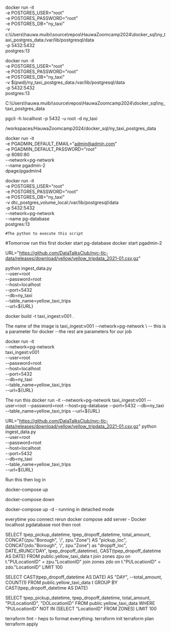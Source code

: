 
docker run -it \
-e POSTGRES_USER="root" \
-e POSTGRES_PASSWORD="root" \
-e POSTGRES_DB="ny_taxi" \
-v c:\Users\hauwa.muibi\source\repos\HauwaZoomcamp2024\docker_sql\ny_taxi_postgres_data:/var/lib/postgresql/data \
-p 5432:5432 \
postgres:13

docker run -it \
-e POSTGRES_USER="root" \
-e POSTGRES_PASSWORD="root" \
-e POSTGRES_DB="ny_taxi" \
-v $(pwd)/ny_taxi_postgres_data:/var/lib/postgresql/data \
-p 5432:5432 \
postgres:13

C:\Users\hauwa.muibi\source\repos\HauwaZoomcamp2024\docker_sql\ny_taxi_postgres_data

pgcli -h localhost -p 5432 -u root -d ny_taxi

/workspaces/HauwaZoomcamp2024/docker_sql/ny_taxi_postgres_data

docker run -it \
  -e PGADMIN_DEFAULT_EMAIL="admin@admin.com" \
  -e PGADMIN_DEFAULT_PASSWORD="root" \
  -p 8080:80 \
  --network=pg-network \
  --name pgadmin-2 \
  dpage/pgadmin4
  
  
  
  
docker run -it \
  -e POSTGRES_USER="root" \
  -e POSTGRES_PASSWORD="root" \
  -e POSTGRES_DB="ny_taxi" \
  -v dtc_postgres_volume_local:/var/lib/postgresql/data \
  -p 5432:5432 \
  --network=pg-network \
  --name pg-database \
  postgres:13  
  

    #The python to execute this script

#Tomorrow run this first 
docker start pg-database
docker start pgadmin-2

URL="https://github.com/DataTalksClub/nyc-tlc-data/releases/download/yellow/yellow_tripdata_2021-01.csv.gz"

python ingest_data.py \
--user=root \
--password=root \
--host=localhost \
--port=5432 \
--db=ny_taxi \
--table_name=yellow_taxi_trips \
--url=${URL}


docker build -t taxi_ingest:v001 .

The name of the image is taxi_ingest:v001
--network=pg-network \ -- this is a parameter for docker 
--the rest are parameters for our job

docker run -it \
--network=pg-network \
taxi_ingest:v001 \
--user=root \
--password=root \
--host=localhost \
--port=5432 \
--db=ny_taxi \
--table_name=yellow_taxi_trips \
--url=${URL}

The run this 
docker run -it --network=pg-network taxi_ingest:v001 --user=root --password=root --host=pg-database --port=5432 --db=ny_taxi --table_name=yellow_taxi_trips --url=${URL}


URL="https://github.com/DataTalksClub/nyc-tlc-data/releases/download/yellow/yellow_tripdata_2021-01.csv.gz"
python ingest_data.py \
  --user=root \
  --password=root \
  --host=localhost \
  --port=5432 \
  --db=ny_taxi \
  --table_name=yellow_taxi_trips \
  --url=${URL}

  Run this then log in 

  docker-compose up 

  docker-compose down 

  docker-compose up -d - running in detached mode

  everytime you connect 
  rerun docker compose
  add server - Docker localhost 
  pgdatabase root then root



SELECT tpep_pickup_datetime, tpep_dropoff_datetime, 
total_amount, 
CONCAT(zpu."Borough", '/', zpu."Zone") AS "pickup_loc",
CONCAT(zdo."Borough", '/', zpu."Zone") as "droppff_loc",
DATE_tRUNC('DAY', tpep_dropoff_datetime),
CAST(tpep_dropoff_datetime AS DATE)
FROM public.yellow_taxi_data t join zones zpu
on t."PULocationID" = zpu."LocationID" join zones zdo
on t."PULocationID" = zdo."LocationID" 
LIMIT 100



SELECT 
CAST(tpep_dropoff_datetime AS DATE) AS "DAY", --total_amount, 
COUNT(1)
FROM public.yellow_taxi_data t 
GROUP BY CAST(tpep_dropoff_datetime AS DATE)


SELECT tpep_pickup_datetime, tpep_dropoff_datetime, 
total_amount,  "PULocationID", "DOLocationID"
FROM public.yellow_taxi_data 
WHERE "PULocationID" NOT IN 
(SELECT "LocationID" FROM ZONES)
LIMIT 100

terraform fmt - heps to format everything. 
terraform init 
terraform plan
terraform apply